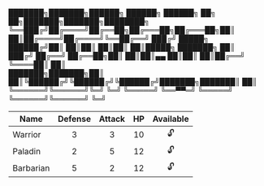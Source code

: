 ███████╗███████╗██████╗  ██████╗  ██████╗ ██╗   ██╗███████╗███████╗████████╗
╚══███╔╝██╔════╝██╔══██╗██╔═══██╗██╔═══██╗██║   ██║██╔════╝██╔════╝╚══██╔══╝
  ███╔╝ █████╗  ██████╔╝██║   ██║██║   ██║██║   ██║█████╗  ███████╗   ██║   
 ███╔╝  ██╔══╝  ██╔══██╗██║   ██║██║▄▄ ██║██║   ██║██╔══╝  ╚════██║   ██║   
███████╗███████╗██║  ██║╚██████╔╝╚██████╔╝╚██████╔╝███████╗███████║   ██║   
╚══════╝╚══════╝╚═╝  ╚═╝ ╚═════╝  ╚══▀▀═╝  ╚═════╝ ╚══════╝╚══════╝   ╚═╝   

|Name|Defense|Attack|HP|Available|
| -|:-:|:-:|:-:|:-:|
|Warrior|3|3|10| :unlock:|
|Paladin|2|5|12| :unlock:|
|Barbarian|5|2|12| :unlock:|

